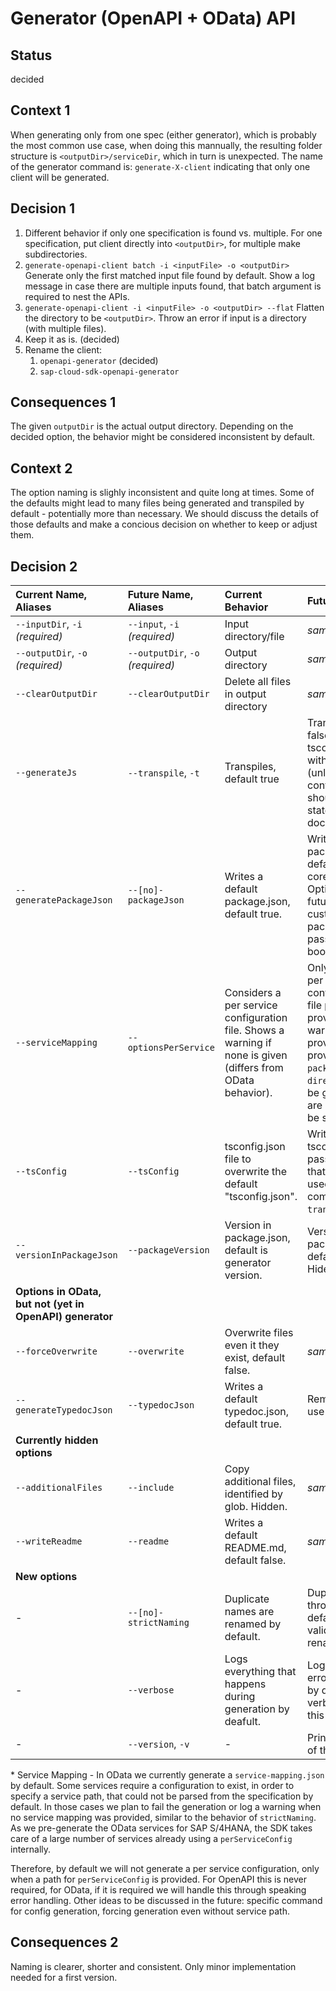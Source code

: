 # Generator (OpenAPI + OData) API

## Status

decided

## Context 1

When generating only from one spec (either generator), which is probably the most common use case, when doing this mannually, the resulting folder structure is `<outputDir>/serviceDir`, which in turn is unexpected.
The name of the generator command is: `generate-X-client` indicating that only one client will be generated.

## Decision 1

1. Different behavior if only one specification is found vs. multiple.
   For one specification, put client directly into `<outputDir>`, for multiple make subdirectories.
2. `generate-openapi-client batch -i <inputFile> -o <outputDir>`
   Generate only the first matched input file found by default.
   Show a log message in case there are multiple inputs found, that batch argument is required to nest the APIs.
3. `generate-openapi-client -i <inputFile> -o <outputDir> --flat`
   Flatten the directory to be `<outputDir>`.
   Throw an error if input is a directory (with multiple files).
4. Keep it as is. (decided)
5. Rename the client:
   1. `openapi-generator` (decided)
   2. `sap-cloud-sdk-openapi-generator`

## Consequences 1

The given `outputDir` is the actual output directory.
Depending on the decided option, the behavior might be considered inconsistent by default.

## Context 2

The option naming is slighly inconsistent and quite long at times.
Some of the defaults might lead to many files being generated and transpiled by default - potentially more than necessary.
We should discuss the details of those defaults and make a concious decision on whether to keep or adjust them.

## Decision 2

| Current Name, Aliases                                    | Future Name, Aliases             | Current Behavior                                                                                            | Future Behavior                                                                                                                                                                                                |
| :------------------------------------------------------- | :------------------------------- | :---------------------------------------------------------------------------------------------------------- | :------------------------------------------------------------------------------------------------------------------------------------------------------------------------------------------------------------- |
| `--inputDir`, `-i` _(required)_                          | `--input`, `-i` _(required)_     | Input directory/file                                                                                        | _same_                                                                                                                                                                                                         |
| `--outputDir`, `-o` _(required)_                         | `--outputDir`, `-o` _(required)_ | Output directory                                                                                            | _same_                                                                                                                                                                                                         |
| `--clearOutputDir`                                       | `--clearOutputDir`               | Delete all files in output directory                                                                        | _same_                                                                                                                                                                                                         |
| `--generateJs`                                           | `--transpile`, `-t`              | Transpiles, default true                                                                                    | Transpiles, default false. If set if tsconfig is enabled with default (unless configured). This should be explicitly stated in the documentation.                                                              |
| `--generatePackageJson`                                  | `--[no]-packageJson`             | Writes a default package.json, default true.                                                                | Writes a default package.json, default true (needs core dependency). Optionally in the future: Writes a custom package.json if passed. Keep boolean for now.                                                   |
| `--serviceMapping`                                       | `--optionsPerService`            | Considers a per service configuration file. Shows a warning if none is given (differs from OData behavior). | Only generates a per service configuration, if a file path is provided. No warning if it is not provided. If provided, `packageName` and `directoryName` will be generated, but are not required to be set. \* |
| `--tsConfig`                                             | `--tsConfig`                     | tsconfig.json file to overwrite the default "tsconfig.json".                                                | Writes a custom tsconfig.json if passed. Document that this should be used in combination with `transpile`.                                                                                                    |
| `--versionInPackageJson`                                 | `--packageVersion`               | Version in package.json, default is generator version.                                                      | Version in package.json, default is `1.0.0`. Hide it.                                                                                                                                                          |
| **Options in OData, but not (yet in OpenAPI) generator** |
| `--forceOverwrite`                                       | `--overwrite`                    | Overwrite files even it they exist, default false.                                                          | _same_                                                                                                                                                                                                         |
| `--generateTypedocJson`                                  | `--typedocJson`                  | Writes a default typedoc.json, default true.                                                                | Remove/deprecate, use `files` instead.                                                                                                                                                                         |
| **Currently hidden options**                             |
| `--additionalFiles`                                      | `--include`                      | Copy additional files, identified by glob. Hidden.                                                          | _same_ Expose it.                                                                                                                                                                                              |
| `--writeReadme`                                          | `--readme`                       | Writes a default README.md, default false.                                                                  | _same_                                                                                                                                                                                                         |
| **New options**                                          |
| -                                                        | `--[no]-strictNaming`            | Duplicate names are renamed by default.                                                                     | Duplicate names throw an error by default. Disable validation to rename duplicates.                                                                                                                            |
| -                                                        | `--verbose`                      | Logs everything that happens during generation by deafult.                                                  | Log only success / error per service by default. Enable verbosity through this flag.                                                                                                                           |
| -                                                        | `--version`, `-v`                | -                                                                                                           | Prints the version of the generator.                                                                                                                                                                           |

\* Service Mapping - In OData we currently generate a `service-mapping.json` by default.
Some services require a configuration to exist, in order to specify a service path, that could not be parsed from the specification by default.
In those cases we plan to fail the generation or log a warning when no service mapping was provided, similar to the behavior of `strictNaming`.
As we pre-generate the OData services for SAP S/4HANA, the SDK takes care of a large number of services already using a `perServiceConfig` internally.

Therefore, by default we will not generate a per service configuration, only when a path for `perServiceConfig` is provided.
For OpenAPI this is never required, for OData, if it is required we will handle this through speaking error handling.
Other ideas to be discussed in the future: specific command for config generation, forcing generation even without service path.

## Consequences 2

Naming is clearer, shorter and consistent.
Only minor implementation needed for a first version.
